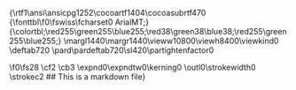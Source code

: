 {\rtf1\ansi\ansicpg1252\cocoartf1404\cocoasubrtf470
{\fonttbl\f0\fswiss\fcharset0 ArialMT;}
{\colortbl;\red255\green255\blue255;\red38\green38\blue38;\red255\green255\blue255;}
\margl1440\margr1440\vieww10800\viewh8400\viewkind0
\deftab720
\pard\pardeftab720\sl420\partightenfactor0

\f0\fs28 \cf2 \cb3 \expnd0\expndtw0\kerning0
\outl0\strokewidth0 \strokec2 ## This is a markdown file}